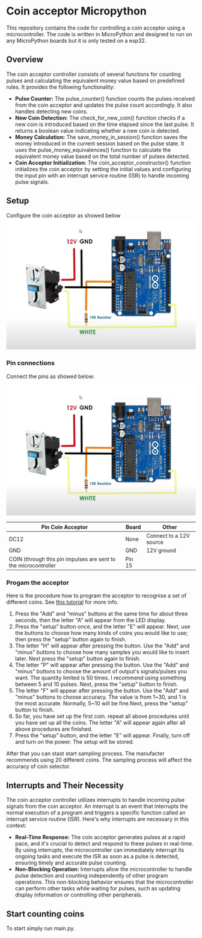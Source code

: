 # Coin acceptor Micropython

This repository contains the code for controlling a coin acceptor using a microcontroller. The code is written in MicroPython and designed to run on any MicroPython boards but it is only tested on a esp32.

## Overview
The coin acceptor controller consists of several functions for counting pulses and calculating the equivalent money value based on predefined rules. It provides the following functionality:

- **Pulse Counter:** The pulse_counter() function counts the pulses received from the coin acceptor and updates the pulse count accordingly. It also handles detecting new coins.
- **New Coin Detection:** The check_for_new_coin() function checks if a new coin is introduced based on the time elapsed since the last pulse. It returns a boolean value indicating whether a new coin is detected.
- **Money Calculation:** The save_money_in_session() function saves the money introduced in the current session based on the pulse state. It uses the pulse_money_equivalences() function to calculate the equivalent money value based on the total number of pulses detected.
- **Coin Acceptor Initialization:** The coin_acceptor_constructor() function initializes the coin acceptor by setting the initial values and configuring the input pin with an interrupt service routine (ISR) to handle incoming pulse signals.

## Setup
Configure the coin acceptor as showed below
![horla](/assets/connections.jpeg)



### Pin connections

Connect the pins as showed below:


![horla](/assets/connections.jpeg)


| Pin Coin Acceptor                                               | Board  | Other                   |
|-----------------------------------------------------------------|--------|-------------------------|
| DC12                                                            | None   | Connect to a 12V source |
| GND                                                             | GND    | 12V ground              |
| COIN (through this pin impulses are sent to the microcontroller | Pin 15 |                         |


### Progam the acceptor
Here is the procedure how to program the acceptor to recognise a set of different coins. See [this tutorial](https://www.instructables.com/How-to-Control-CH-926-Coin-Acceptor-With-Arduino/) for more info.

1. Press the "Add" and "minus" buttons at the same time for about three seconds, then the letter "A" will appear from the LED display.
2. Press the "setup" button once, and the letter "E" will appear. Next, use the buttons to choose how many kinds of coins you would like to use; then press the "setup" button again to finish.
3. The letter "H" will appear after pressing the button. Use the "Add" and "minus" buttons to choose how many samples you would like to insert later. Next press the "setup" button again to finish.
4. The letter "P" will appear after pressing the button. Use the "Add" and "minus" buttons to choose the amount of output's signals/pulses you want. The quantity limited is 50 times. I recommend using something between 5 and 10 pulses. Next, press the "setup" button to finish.
5. The letter "F" will appear after pressing the button. Use the "Add" and "minus" buttons to choose accuracy. The value is from 1~30, and 1 is the most accurate. Normally, 5~10 will be fine.Next, press the "setup" button to finish.
6. So far, you have  set up the first coin.  repeat all above procedures until you have set up all the coins. The letter "A" will appear again after all above procedures are finished.
7. Press the "setup" button, and the letter "E" will appear. Finally, turn off and turn on the power. The setup will be stored.

After that you can stast start sampling process. The manufacter recommends using 20 different coins. The sampling process will affect the accuracy of coin selector.

## Interrupts and Their Necessity
The coin acceptor controller utilizes interrupts to handle incoming pulse signals from the coin acceptor. An interrupt is an event that interrupts the normal execution of a program and triggers a specific function called an interrupt service routine (ISR). Here's why interrupts are necessary in this context:

- **Real-Time Response:** The coin acceptor generates pulses at a rapid pace, and it's crucial to detect and respond to these pulses in real-time. By using interrupts, the microcontroller can immediately interrupt its ongoing tasks and execute the ISR as soon as a pulse is detected, ensuring timely and accurate pulse counting.
- **Non-Blocking Operation:** Interrupts allow the microcontroller to handle pulse detection and counting independently of other program operations. This non-blocking behavior ensures that the microcontroller can perform other tasks while waiting for pulses, such as updating display information or controlling other peripherals.

## Start counting coins

To start simply run main.py.

